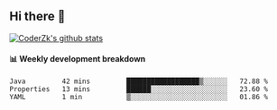## Hi there 👋

[![CoderZk's github stats](https://github-readme-stats.vercel.app/api?username=zhoukuo123&show_icons=true&count_private=true)](https://github.com/anuraghazra/github-readme-stats)

#### :bar_chart: Weekly development breakdown

<!--START_SECTION:waka-->
```text
Java         42 mins         ██████████████████▒░░░░░░   72.88 % 
Properties   13 mins         ██████░░░░░░░░░░░░░░░░░░░   23.60 % 
YAML         1 min           ▒░░░░░░░░░░░░░░░░░░░░░░░░   01.86 % 
```
<!--END_SECTION:waka-->
